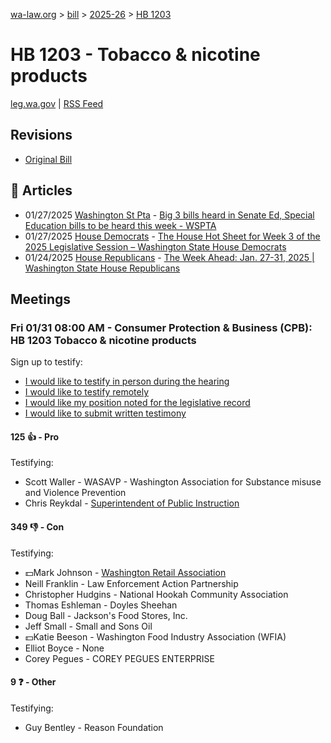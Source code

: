 [wa-law.org](/) > [bill](/bill/) > [2025-26](/bill/2025-26/) > [HB 1203](/bill/2025-26/hb/1203/)

# HB 1203 - Tobacco & nicotine products
[leg.wa.gov](https://app.leg.wa.gov/billsummary?BillNumber=1203&Year=2025&Initiative=false) | [RSS Feed](./rss.xml)

## Revisions
* [Original Bill](1/)

## 📰 Articles
* 01/27/2025 [Washington St Pta](/org/washington_st_pta/) - [Big 3 bills heard in Senate Ed, Special Education bills to be heard this week - WSPTA](https://www.wastatepta.org/2025session-week3/#:~:text=HB%201203)
* 01/27/2025 [House Democrats](/org/house_democrats/) - [The House Hot Sheet for Week 3 of the 2025 Legislative Session – Washington State House Democrats](https://housedemocrats.wa.gov/blog/2025/01/27/the-house-hot-sheet-for-week-3-of-the-2025-legislative-session/#:~:text=HB%201203)
* 01/24/2025 [House Republicans](/org/house_republicans/) - [The Week Ahead: Jan. 27-31, 2025 | Washington State House Republicans](https://houserepublicans.wa.gov/week/the-week-ahead-jan-27-31-2025/#:~:text=HB%201203)

## Meetings
### Fri 01/31 08:00 AM - Consumer Protection & Business (CPB): HB 1203 Tobacco & nicotine products
Sign up to testify:
* [I would like to testify in person during the hearing](https://app.leg.wa.gov/csi/Testifier/Add?chamber=House&mId=32575&aId=162057&caId=25164&tId=1)
* [I would like to testify remotely](https://app.leg.wa.gov/csi/Testifier/Add?chamber=House&mId=32575&aId=162057&caId=25164&tId=2)
* [I would like my position noted for the legislative record](https://app.leg.wa.gov/csi/Testifier/Add?chamber=House&mId=32575&aId=162057&caId=25164&tId=3)
* [I would like to submit written testimony](https://app.leg.wa.gov/csi/Testifier/Add?chamber=House&mId=32575&aId=162057&caId=25164&tId=4)

#### 125 👍 - Pro
Testifying:
* Scott Waller - WASAVP - Washington Association for Substance misuse and Violence Prevention
* Chris Reykdal - [Superintendent of Public Instruction](/org/superintendent_of_public_instruction/)

#### 349 👎 - Con
Testifying:
* 💵Mark Johnson - [Washington Retail Association](/org/washington_retail_association/)
* Neill Franklin - Law Enforcement Action Partnership
* Christopher Hudgins - National Hookah Community Association
* Thomas Eshleman - Doyles Sheehan
* Doug Ball - Jackson's Food Stores, Inc.
* Jeff Small - Small and Sons Oil
* 💵Katie Beeson - Washington Food Industry Association (WFIA)
* Elliot Boyce - None
* Corey Pegues - COREY PEGUES ENTERPRISE

#### 9 ❓ - Other
Testifying:
* Guy Bentley - Reason Foundation
